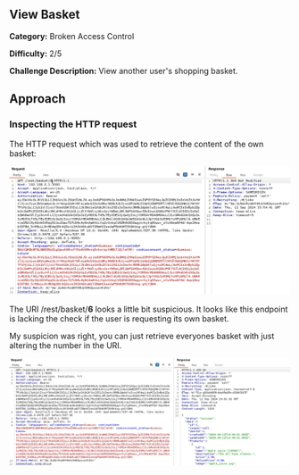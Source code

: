 ## View Basket
**Category:** Broken Access Control

**Difficulty:** 2/5

**Challenge Description:** View another user's shopping basket.

## Approach

### Inspecting the HTTP request

The HTTP request which was used to retrieve the content of the own basket:

![Basket HTTP Request](/images/basket-http-request.png)

The URI /rest/basket/**6** looks a little bit suspicious. It looks like this endpoint is lacking the check if the user is requesting its own basket.

My suspicion was right, you can just retrieve everyones basket with just altering the number in the URI.

![Basket altered HTTP Request](/images/basket-altered-http-request.png)